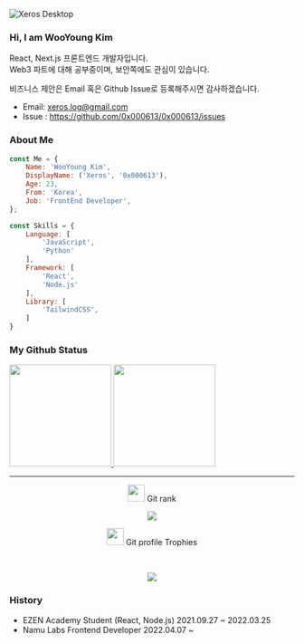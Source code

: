 ![Xeros Desktop](https://user-images.githubusercontent.com/77450463/159569721-f80c11cf-da7c-4000-9a01-30982d0d645d.jpg)

### Hi, I am WooYoung Kim

React, Next.js 프론트엔드 개발자입니다.  
Web3 파트에 대해 공부중이며, 보안쪽에도 관심이 있습니다.  
  
비즈니스 제안은 Email 혹은 Github Issue로 등록해주시면 감사하겠습니다.  
- Email: xeros.log@gmail.com
- Issue : https://github.com/0x000613/0x000613/issues

### About Me

```javascript
const Me = {
    Name: 'WooYoung Kim',
    DisplayName: ('Xeros', '0x000613'),
    Age: 23,
    From: 'Korea',
    Job: 'FrontEnd Developer',
};

const Skills = {
    Language: [
        'JavaScript',
        'Python'
    ],
    Framework: [
        'React',
        'Node.js'
    ],
    Library: [
        'TailwindCSS',
    ]
}
```

### My Github Status

<p aligin="center">
    <a href="https://github.com/0x000613">
        <img height="180em" src="https://github-readme-stats-eight-theta.vercel.app/api/top-langs/?username=0x000613&layout=compact&langs_count=8&theme=tokyonight"/>
        <img height="180em" src="https://github-readme-stats-eight-theta.vercel.app/api?username=0x000613&show_icons=true&theme=tokyonight&include_all_commits=true&count_private=true"/>
    </a>
</p>

<hr>
<p align="center">
    <img src="https://media.giphy.com/media/QaMcXSekUWx7aogAUr/giphy.gif" width="30" />&nbsp;Git rank
</p>
<p align="center">
    <a href="https://opgc.me/#/users/0x000613" target="_blank"><img src="https://api.opgc.me/githubs/users/0x000613/tag/?theme=basic" /></a>
</p>
<p align="center">
    <img src="https://media.giphy.com/media/QaMcXSekUWx7aogAUr/giphy.gif" width="30" />&nbsp;Git profile Trophies
</p>
<br>
<p align="center">
    <img src="https://github-profile-trophy.vercel.app/?username=0x000613&theme=juicyfresh&no-bg=true" />
</p>

### History

- EZEN Academy Student (React, Node.js) 2021.09.27 ~ 2022.03.25
- Namu Labs Frontend Developer 2022.04.07 ~











